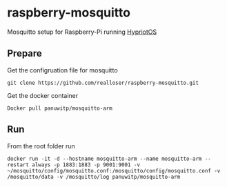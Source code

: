 # raspberry-mosquitto
Mosquitto setup for Raspberry-Pi running [HypriotOS](https://blog.hypriot.com/post/releasing-HypriotOS-1-0/)

## Prepare

Get the configruation file for mosquitto
```
git clone https://github.com/realloser/raspberry-mosquitto.git
```

Get the docker container
```
Docker pull panuwitp/mosquitto-arm
```


## Run
From the root folder run
```
docker run -it -d --hostname mosquitto-arm --name mosquitto-arm --restart always -p 1883:1883 -p 9001:9001 -v ~/mosquitto/config/mosquitto.conf:/mosquitto/config/mosquitto.conf -v /mosquitto/data -v /mosquitto/log panuwitp/mosquitto-arm
```
